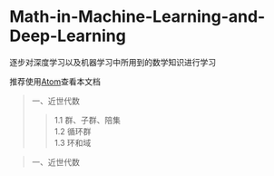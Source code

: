 # Math-in-Machine-Learning-and-Deep-Learning

逐步对深度学习以及机器学习中所用到的数学知识进行学习

推荐使用[Atom](https://atom.io/)查看本文档

> 一、近世代数
>> 1.1 群、子群、陪集<br>
>> 1.2 循环群<br>
>> 1.3 环和域<br>

> 一、近世代数
